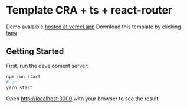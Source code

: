 # Template CRA + ts + react-router

Demo avalaible [hosted at vercel.app](https://dbuilder-cra.vercel.app/)
Download this template by clicking [here](https://downgit.github.io/#/home?url=https://github.com/d-builder/core/tree/main/templates/create-react-app)

## Getting Started

First, run the development server:

```bash
npm run start
# or
yarn start
```

Open [http://localhost:3000](http://localhost:3000) with your browser to see the result.
